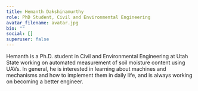 ```yaml
---
title: Hemanth Dakshinamurthy
role: PhD Student, Civil and Environmental Engineering
avatar_filename: avatar.jpg
bio: ""
social: []
superuser: false
---
```

Hemanth is a Ph.D. student in Civil and Environmental Engineering at Utah State working on automated measurement of soil moisture content using UAVs. In general, he is interested in learning about machines and mechanisms and how to implement them in daily life, and is always working on becoming a better engineer.